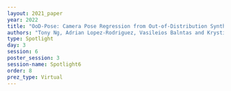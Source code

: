 ```yaml
---
layout: 2021_paper
year: 2022
title: "OoD-Pose: Camera Pose Regression from Out-of-Distribution Synthetic Views"
authors: "Tony Ng, Adrian Lopez-Rodriguez, Vasileios Balntas and Krystian Mikolajczyk"
type: Spotlight
day: 3
session: 6
poster_session: 3
session-name: Spotlight6
order: 8
prez_type: Virtual
---
```


